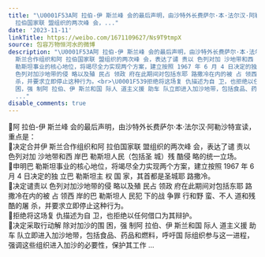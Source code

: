 ```yaml
---
title: "\U0001F53A阿 拉伯-伊 斯兰峰 会的最后声明，由沙特外长费萨尔·本·法尔汉·阿勒沙特宣读，重点是：\U0001F539决定合并伊 斯兰合作组织和阿
  拉伯国家联 盟组织的两次峰 会，..."
date: '2023-11-11'
linkTitle: https://weibo.com/1671109627/Ns9T9tmpX
source: 包容万物恒河水的微博
description: "\U0001F53A阿 拉伯-伊 斯兰峰 会的最后声明，由沙特外长费萨尔·本·法尔汉·阿勒沙特宣读，重点是：<br>\U0001F539决定合并伊
  斯兰合作组织和阿 拉伯国家联 盟组织的两次峰 会，表达了谴 责以 色列对加 沙地带和西 岸巴 勒斯坦人民（包括圣 城）残 酷侵 略的统一立场。<br>\U0001F539申明巴
  勒斯坦事业的核心地位，将竭尽全力实现两个方案，建立按照 1967 年 6 月 4 日决定的独 立巴 勒斯坦主 权 国 家，其首都是圣城耶 路撒冷。<br>\U0001F539决定谴责以
  色列对加沙地带的侵 略以及殖 民占 领政 府在此期间对包括东耶 路撒冷在内的被 占 领西 岸的巴 勒斯坦人 民犯 下的战 争罪 行和野 蛮、不人 道和残 酷的屠
  杀，并要求立即停止这种行为。<br>\U0001F539拒绝将这场复 仇描述为自 卫，也拒绝以任何借口为其辩护。<br>\U0001F539决定采取行动解 除对加沙的围
  困，强 制阿 拉伯、伊 斯兰和国 际人 道主义援 助车 队立即进入加沙地带，包括食品、药品和燃料，呼吁国 际组织参与这一进程，强调这些组织进入加沙的必要性，保护其工作
  ..."
disable_comments: true
---
```

🔺阿 拉伯-伊 斯兰峰 会的最后声明，由沙特外长费萨尔·本·法尔汉·阿勒沙特宣读，重点是：<br>🔹决定合并伊 斯兰合作组织和阿 拉伯国家联 盟组织的两次峰 会，表达了谴 责以 色列对加 沙地带和西 岸巴 勒斯坦人民（包括圣 城）残 酷侵 略的统一立场。<br>🔹申明巴 勒斯坦事业的核心地位，将竭尽全力实现两个方案，建立按照 1967 年 6 月 4 日决定的独 立巴 勒斯坦主 权 国 家，其首都是圣城耶 路撒冷。<br>🔹决定谴责以 色列对加沙地带的侵 略以及殖 民占 领政 府在此期间对包括东耶 路撒冷在内的被 占 领西 岸的巴 勒斯坦人 民犯 下的战 争罪 行和野 蛮、不人 道和残 酷的屠 杀，并要求立即停止这种行为。<br>🔹拒绝将这场复 仇描述为自 卫，也拒绝以任何借口为其辩护。<br>🔹决定采取行动解 除对加沙的围 困，强 制阿 拉伯、伊 斯兰和国 际人 道主义援 助车 队立即进入加沙地带，包括食品、药品和燃料，呼吁国 际组织参与这一进程，强调这些组织进入加沙的必要性，保护其工作 ...